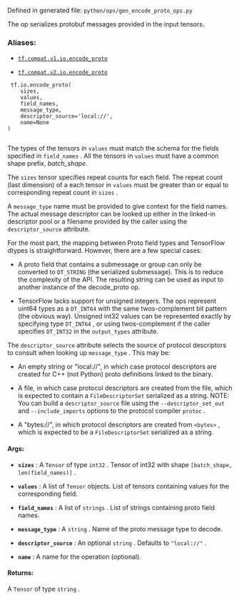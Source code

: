 Defined in generated file:  `python/ops/gen_encode_proto_ops.py` 

The op serializes protobuf messages provided in the input tensors.



### Aliases:

- [ `tf.compat.v1.io.encode_proto` ](/api_docs/python/tf/io/encode_proto)

- [ `tf.compat.v2.io.encode_proto` ](/api_docs/python/tf/io/encode_proto)



```
 tf.io.encode_proto(
    sizes,
    values,
    field_names,
    message_type,
    descriptor_source='local://',
    name=None
)
 
```

The types of the tensors in  `values`  must match the schema for the fields
specified in  `field_names` . All the tensors in  `values`  must have a common
shape prefix, <em>batch_shape</em>.

The  `sizes`  tensor specifies repeat counts for each field.  The repeat count
(last dimension) of a each tensor in  `values`  must be greater than or equal
to corresponding repeat count in  `sizes` .

A  `message_type`  name must be provided to give context for the field names.
The actual message descriptor can be looked up either in the linked-in
descriptor pool or a filename provided by the caller using the
 `descriptor_source`  attribute.

For the most part, the mapping between Proto field types and TensorFlow dtypes
is straightforward. However, there are a few special cases:


- A proto field that contains a submessage or group can only be converted
to  `DT_STRING`  (the serialized submessage). This is to reduce the complexity
of the API. The resulting string can be used as input to another instance of
the decode_proto op.



- TensorFlow lacks support for unsigned integers. The ops represent uint64
types as a  `DT_INT64`  with the same twos-complement bit pattern (the obvious
way). Unsigned int32 values can be represented exactly by specifying type
 `DT_INT64` , or using twos-complement if the caller specifies  `DT_INT32`  in
the  `output_types`  attribute.



The  `descriptor_source`  attribute selects the source of protocol
descriptors to consult when looking up  `message_type` . This may be:


- An empty string  or "local://", in which case protocol descriptors are
created for C++ (not Python) proto definitions linked to the binary.



- A file, in which case protocol descriptors are created from the file,
which is expected to contain a  `FileDescriptorSet`  serialized as a string.
NOTE: You can build a  `descriptor_source`  file using the  `--descriptor_set_out` 
and  `--include_imports`  options to the protocol compiler  `protoc` .



- A "bytes://<bytes>", in which protocol descriptors are created from  `<bytes>` ,
which is expected to be a  `FileDescriptorSet`  serialized as a string.</bytes>





#### Args:

- **`sizes`** : A  `Tensor`  of type  `int32` .
Tensor of int32 with shape  `[batch_shape, len(field_names)]` .

- **`values`** : A list of  `Tensor`  objects.
List of tensors containing values for the corresponding field.

- **`field_names`** : A list of  `strings` .
List of strings containing proto field names.

- **`message_type`** : A  `string` . Name of the proto message type to decode.

- **`descriptor_source`** : An optional  `string` . Defaults to  `"local://"` .

- **`name`** : A name for the operation (optional).



#### Returns:
A  `Tensor`  of type  `string` .

